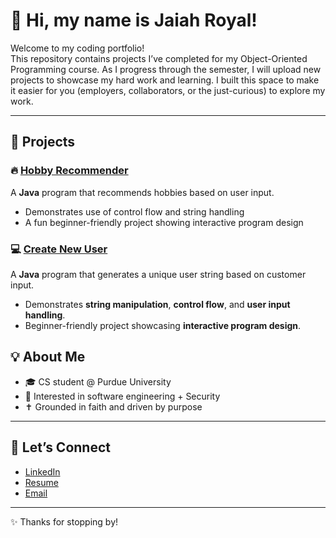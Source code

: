 # 👋 Hi, my name is Jaiah Royal!

Welcome to my coding portfolio!  
This repository contains projects I’ve completed for my Object-Oriented Programming course.
As I progress through the semester, I will upload new projects to showcase my hard work and learning.
I built this space to make it easier for you (employers, collaborators, or the just-curious) to explore my work.  

---

## 📂 Projects


### 🔥 [Hobby Recommender](./HobbyRecommender/)
A **Java** program that recommends hobbies based on user input.  
- Demonstrates use of control flow and string handling  
- A fun beginner-friendly project showing interactive program design  


### 💻 [Create New User](./CreateNewUser/)
A **Java** program that generates a unique user string based on customer input.
- Demonstrates **string manipulation**, **control flow**, and **user input handling**.
- Beginner-friendly project showcasing **interactive program design**.



## 💡 About Me
- 🎓 CS student @ Purdue University  
- 🤖 Interested in software engineering + Security 
- ✝️ Grounded in faith and driven by purpose  

---

## 🔗 Let’s Connect
- [LinkedIn](https://www.linkedin.com/in/jaiahr2506)  
- [Resume](resumelink)  
- [Email](mailto:jaiah.monay@gmail.com)  

---

✨ Thanks for stopping by!
